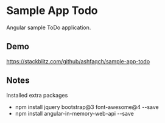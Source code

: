 # Sample App Todo

Angular sample ToDo application.

## Demo

https://stackblitz.com/github/ashfaqch/sample-app-todo

## Notes
Installed extra packages
- npm install jquery bootstrap@3 font-awesome@4 --save
- npm install angular-in-memory-web-api --save
